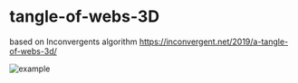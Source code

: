 # tangle-of-webs-3D

based on Inconvergents algorithm
https://inconvergent.net/2019/a-tangle-of-webs-3d/

![example](images/tangle_of_webs.gif)

